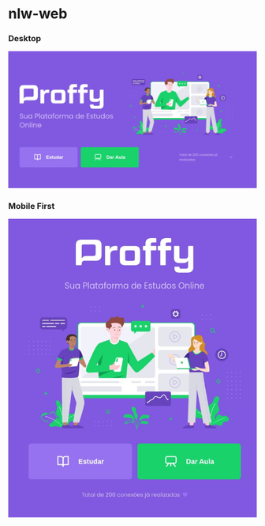 # nlw-web

### Desktop
![NLW](https://github.com/josericardodainese/nlw-web/blob/master/nlw-1.jpeg)

### Mobile First
![NLW](https://github.com/josericardodainese/nlw-web/blob/master/nlw-2.jpeg)
